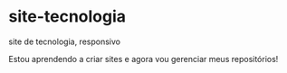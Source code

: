 # site-tecnologia
 site de tecnologia, responsivo

Estou aprendendo a criar sites e agora vou gerenciar meus repositórios!